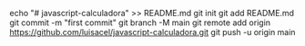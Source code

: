echo "# javascript-calculadora" >> README.md
git init
git add README.md
git commit -m "first commit"
git branch -M main
git remote add origin https://github.com/luisacel/javascript-calculadora.git
git push -u origin main